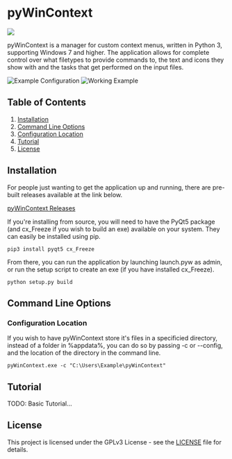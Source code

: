 # pyWinContext
![](https://i.imgur.com/uqWDQ6y.png)

pyWinContext is a manager for custom context menus, written in Python 3,
supporting Windows 7 and higher. The application allows for complete control
over what filetypes to provide commands to, the text and icons they show with
and the tasks that get performed on the input files.

![Example Configuration](https://i.imgur.com/q9oPy1d.png)
![Working Example](https://i.imgur.com/feGaCrh.png)

## Table of Contents

1. [Installation](#installation)
2. [Command Line Options](#command-line-options)
  1. [Configuration Location](#configuration-location)
3. [Tutorial](#tutorial)
4. [License](#license)

## Installation

For people just wanting to get the application up and running, there are
pre-built releases available at the link below.

[pyWinContext Releases](https://github.com/VodBox/pyWinContext/releases)

If you're installing from source, you will need to have the PyQt5 package (and
cx_Freeze if you wish to build an exe) available on your system. They can
easily be installed using pip.

```batch
pip3 install pyqt5 cx_Freeze
```

From there, you can run the application by launching launch.pyw as admin, or
run the setup script to create an exe (if you have installed cx_Freeze).

```batch
python setup.py build
```

## Command Line Options

### Configuration Location

If you wish to have pyWinContext store it's files in a specificied directory,
instead of a folder in %appdata%, you can do so by passing -c or --config, and
the location of the directory in the command line.

```batch
pyWinContext.exe -c "C:\Users\Example\pyWinContext"
```

## Tutorial

TODO: Basic Tutorial...

## License

This project is licensed under the GPLv3 License - see the [LICENSE](LICENSE) file for details.
